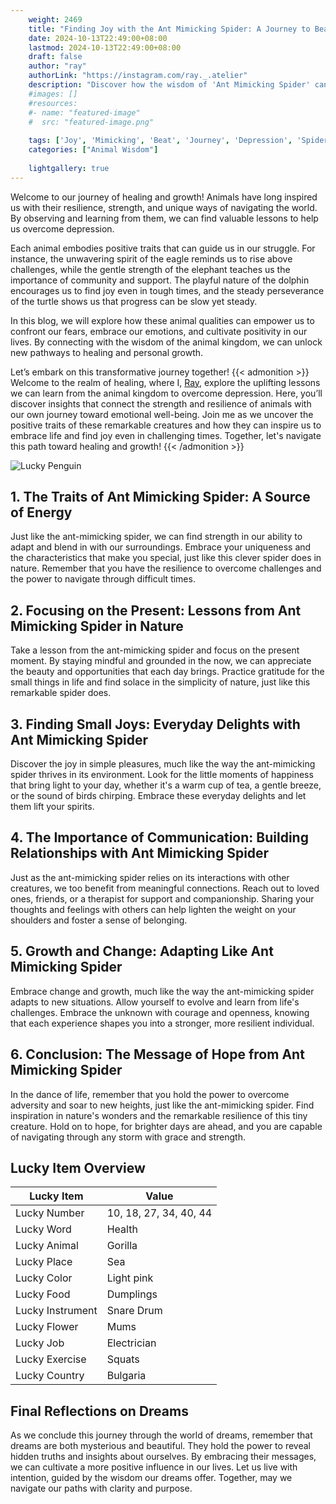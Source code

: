 ```yaml
---
    weight: 2469
    title: "Finding Joy with the Ant Mimicking Spider: A Journey to Beat Depression"  # Assuming 'title' column exists
    date: 2024-10-13T22:49:00+08:00
    lastmod: 2024-10-13T22:49:00+08:00
    draft: false
    author: "ray"
    authorLink: "https://instagram.com/ray._.atelier"
    description: "Discover how the wisdom of 'Ant Mimicking Spider' can help you overcome depression and find joy in your life journey."
    #images: []
    #resources:
    #- name: "featured-image"
    #  src: "featured-image.png"
    
    tags: ['Joy', 'Mimicking', 'Beat', 'Journey', 'Depression', 'Spider', 'Finding', 'Ant']
    categories: ["Animal Wisdom"]
    
    lightgallery: true
---
```

    
Welcome to our journey of healing and growth! Animals have long inspired us with their resilience, strength, and unique ways of navigating the world. By observing and learning from them, we can find valuable lessons to help us overcome depression.

Each animal embodies positive traits that can guide us in our struggle. For instance, the unwavering spirit of the eagle reminds us to rise above challenges, while the gentle strength of the elephant teaches us the importance of community and support. The playful nature of the dolphin encourages us to find joy even in tough times, and the steady perseverance of the turtle shows us that progress can be slow yet steady.

In this blog, we will explore how these animal qualities can empower us to confront our fears, embrace our emotions, and cultivate positivity in our lives. By connecting with the wisdom of the animal kingdom, we can unlock new pathways to healing and personal growth.

Let’s embark on this transformative journey together!
{{< admonition >}}
Welcome to the realm of healing, where I, [Ray](https://instagram.com/ray._.atelier), explore the uplifting lessons we can learn from the animal kingdom to overcome depression. Here, you’ll discover insights that connect the strength and resilience of animals with our own journey toward emotional well-being. Join me as we uncover the positive traits of these remarkable creatures and how they can inspire us to embrace life and find joy even in challenging times. Together, let's navigate this path toward healing and growth!
{{< /admonition >}}

![Lucky Penguin](https://cdn.pixabay.com/photo/2024/09/07/02/34/penguins-9028827_1280.jpg "Lucky Penguin")

## 1. The Traits of Ant Mimicking Spider: A Source of Energy
Just like the ant-mimicking spider, we can find strength in our ability to adapt and blend in with our surroundings. Embrace your uniqueness and the characteristics that make you special, just like this clever spider does in nature. Remember that you have the resilience to overcome challenges and the power to navigate through difficult times.

## 2. Focusing on the Present: Lessons from Ant Mimicking Spider in Nature
Take a lesson from the ant-mimicking spider and focus on the present moment. By staying mindful and grounded in the now, we can appreciate the beauty and opportunities that each day brings. Practice gratitude for the small things in life and find solace in the simplicity of nature, just like this remarkable spider does.

## 3. Finding Small Joys: Everyday Delights with Ant Mimicking Spider
Discover the joy in simple pleasures, much like the way the ant-mimicking spider thrives in its environment. Look for the little moments of happiness that bring light to your day, whether it's a warm cup of tea, a gentle breeze, or the sound of birds chirping. Embrace these everyday delights and let them lift your spirits.

## 4. The Importance of Communication: Building Relationships with Ant Mimicking Spider
Just as the ant-mimicking spider relies on its interactions with other creatures, we too benefit from meaningful connections. Reach out to loved ones, friends, or a therapist for support and companionship. Sharing your thoughts and feelings with others can help lighten the weight on your shoulders and foster a sense of belonging.

## 5. Growth and Change: Adapting Like Ant Mimicking Spider
Embrace change and growth, much like the way the ant-mimicking spider adapts to new situations. Allow yourself to evolve and learn from life's challenges. Embrace the unknown with courage and openness, knowing that each experience shapes you into a stronger, more resilient individual.

## 6. Conclusion: The Message of Hope from Ant Mimicking Spider
In the dance of life, remember that you hold the power to overcome adversity and soar to new heights, just like the ant-mimicking spider. Find inspiration in nature's wonders and the remarkable resilience of this tiny creature. Hold on to hope, for brighter days are ahead, and you are capable of navigating through any storm with grace and strength.


## Lucky Item Overview
| Lucky Item          | Value              |
|---------------|--------------------|
| Lucky Number        | 10, 18, 27, 34, 40, 44  |
| Lucky Word          | Health |
| Lucky Animal        | Gorilla |
| Lucky Place         | Sea     |
| Lucky Color         | Light pink     |
| Lucky Food          | Dumplings      |
| Lucky Instrument    | Snare Drum |
| Lucky Flower        | Mums    |
| Lucky Job           | Electrician       |
| Lucky Exercise      | Squats  |
| Lucky Country       | Bulgaria    |


##  Final Reflections on Dreams

As we conclude this journey through the world of dreams, remember that dreams are both mysterious and beautiful. They hold the power to reveal hidden truths and insights about ourselves. By embracing their messages, we can cultivate a more positive influence in our lives. Let us live with intention, guided by the wisdom our dreams offer. Together, may we navigate our paths with clarity and purpose.
